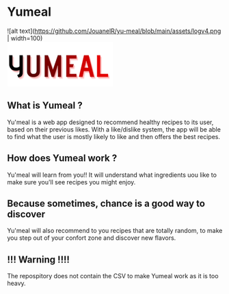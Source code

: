 # Yumeal

![alt text](https://github.com/JouanelR/yu-meal/blob/main/assets/logv4.png | width=100)\
![alt text](https://github.com/JouanelR/yu-meal/blob/main/assets/logo_name.png?raw=true)




## What is Yumeal ?

Yu'meal is a web app designed to recommend healthy recipes to its user, based on their previous likes. 
With a like/dislike system, the app will be able to find what the user is mostly likely to like and then offers the best recipes.

## How does Yumeal work ?

Yu'meal will learn from you!! It will understand what ingredients uou like to make sure you'll see recipes you might enjoy.

## Because sometimes, chance is a good way to discover

Yu'meal will also recommend to you recipes that are totally random, to make you step out of your confort zone and discover new flavors.





## !!! Warning !!!!

The repospitory does not contain the CSV to make Yumeal work as it is too heavy.
